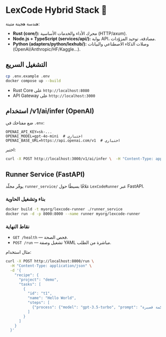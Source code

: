 # LexCode Hybrid Stack 🚀

هندسة هجينة متينة:
- **Rust (core/):** محرك الأداء والخدمات الأساسية (HTTP/axum).
- **Node.js + TypeScript (services/api/):** بوابة API، مصادقة، توحيد المزوّدات.
- **Python (adapters/python/lexhub/):** وصلات الذكاء الاصطناعي والبيانات (OpenAI/Anthropic/HF/Kaggle...).

## التشغيل السريع
```bash
cp .env.example .env
docker compose up --build
```
- Rust Core على `http://localhost:8080`
- API Gateway على `http://localhost:3000`


## استخدام /v1/ai/infer (OpenAI)
ضع مفتاحك في `.env`:
```
OPENAI_API_KEY=sk-...
OPENAI_MODEL=gpt-4o-mini  # اختياري
OPENAI_BASE_URL=https://api.openai.com/v1  # اختياري
```
اختبر:
```bash
curl -X POST http://localhost:3000/v1/ai/infer \  -H "Content-Type: application/json" \  -d '{ "messages": [ { "role": "user", "content": "عرّف LexCode في جملة واحدة." } ] }'
```

## Runner Service (FastAPI)
يوفّر مجلّد `runner_service/` غلافًا بسيطًا حول `LexCodeRunner` عبر FastAPI.

### بناء وتشغيل الحاوية
```bash
docker build -t myorg/lexcode-runner ./runner_service
docker run -d -p 8000:8000 --name runner myorg/lexcode-runner
```

### نقاط النهاية
- `GET /health` — فحص الصحة.
- `POST /run` — تشغيل وصفة YAML مباشرة من الطلب.

مثال استخدام:
```bash
curl -X POST http://localhost:8000/run \
  -H "Content-Type: application/json" \
  -d '{
    "recipe": {
      "project": "demo",
      "tasks": [
        {
          "id": "t1",
          "name": "Hello World",
          "steps": [
            {"process": {"model": "gpt-3.5-turbo", "prompt": "اكتب حكمة قصيرة"}}
          ]
        }
      ]
    }
  }'
```
